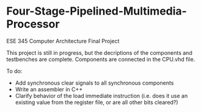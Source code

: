 # Four-Stage-Pipelined-Multimedia-Processor
ESE 345 Computer Architecture Final Project

This project is still in progress, but the decriptions of the components and testbenches are complete. Components are connected in the CPU.vhd file.

To do:
- Add synchronous clear signals to all synchronous components
- Write an assembler in C++
- Clarify behavior of the load immediate instruction (i.e. does it use an existing value from the register file, or are all other bits cleared?)

